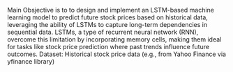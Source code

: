 Main Obsjective is to to design and implement an LSTM-based machine learning model to predict future stock prices based on historical data, leveraging the ability of LSTMs to capture long-term dependencies in sequential data.
LSTMs, a type of recurrent neural network (RNN), overcome this limitation by incorporating memory cells, making them ideal for tasks like stock price prediction where past trends influence future outcomes.
Dataset: Historical stock price data (e.g., from Yahoo Finance via yfinance library)

